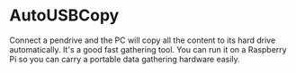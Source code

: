 # AutoUSBCopy
Connect a pendrive and the PC will copy all the content to its hard drive automatically. It's a good fast gathering tool.
You can run it on a Raspberry Pi so you can carry a portable data gathering hardware easily.
